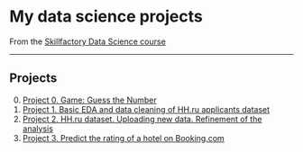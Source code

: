 # My data science projects
From the [Skillfactory Data Science course](https://skillfactory.ru/data-scientist-pro)
***
## Projects
0. [Project 0. Game: Guess the Number](https://github.com/thetitorenko/sf_data_science/tree/main/project_0)
1. [Project 1. Basic EDA and data cleaning of HH.ru applicants dataset](https://github.com/thetitorenko/sf_data_science/tree/main/project_1)
2. [Project 2. HH.ru dataset. Uploading new data. Refinement of the analysis](https://github.com/thetitorenko/sf_data_science/tree/main/project_2)
3. [Project 3. Predict the rating of a hotel on Booking.com](https://github.com/thetitorenko/sf_data_science/tree/main/project_3)